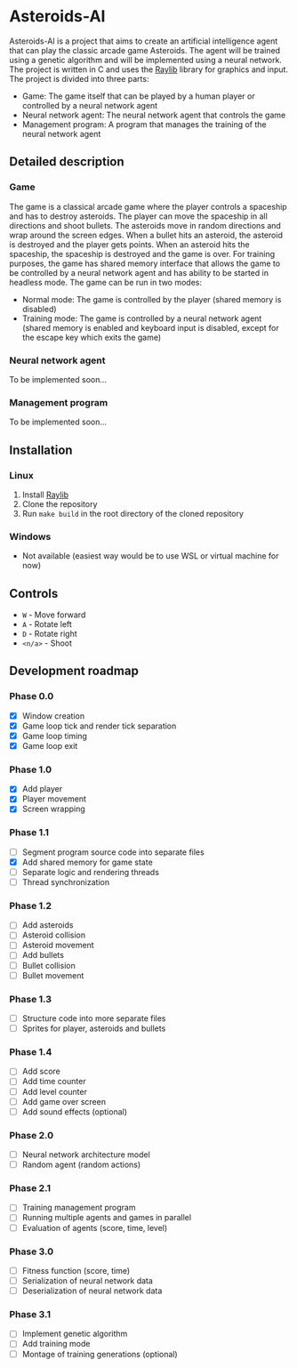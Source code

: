 # Asteroids-AI
Asteroids-AI is a project that aims to create an artificial intelligence agent that can play the classic arcade game Asteroids. The agent will be trained using a genetic algorithm and will be implemented using a neural network. The project is written in C and uses the [Raylib]() library for graphics and input. The project is divided into three parts:
- Game: The game itself that can be played by a human player or controlled by a neural network agent
- Neural network agent: The neural network agent that controls the game
- Management program: A program that manages the training of the neural network agent

## Detailed description
### Game
The game is a classical arcade game where the player controls a spaceship and has to destroy asteroids. The player can move the spaceship in all directions and shoot bullets. The asteroids move in random directions and wrap around the screen edges. When a bullet hits an asteroid, the asteroid is destroyed and the player gets points. When an asteroid hits the spaceship, the spaceship is destroyed and the game is over. For training purposes, the game has shared memory interface that allows the game to be controlled by a neural network agent and has ability to be started in headless mode. The game can be run in two modes:
- Normal mode: The game is controlled by the player (shared memory is disabled)
- Training mode: The game is controlled by a neural network agent (shared memory is enabled and keyboard input is disabled, except for the escape key which exits the game)

### Neural network agent
To be implemented soon...

### Management program
To be implemented soon...

## Installation
### Linux
1. Install [Raylib](https://github.com/raysan5/raylib)
2. Clone the repository
3. Run `make build` in the root directory of the cloned repository

### Windows
- Not available (easiest way would be to use WSL or virtual machine for now)

## Controls
- `W` - Move forward
- `A` - Rotate left
- `D` - Rotate right
- `<n/a>` - Shoot

## Development roadmap
### Phase 0.0
- [x] Window creation
- [x] Game loop tick and render tick separation
- [x] Game loop timing
- [x] Game loop exit

### Phase 1.0
- [x] Add player
- [x] Player movement
- [x] Screen wrapping

### Phase 1.1
- [ ] Segment program source code into separate files
- [x] Add shared memory for game state
- [ ] Separate logic and rendering threads
- [ ] Thread synchronization

### Phase 1.2
- [ ] Add asteroids
- [ ] Asteroid collision
- [ ] Asteroid movement
- [ ] Add bullets
- [ ] Bullet collision
- [ ] Bullet movement

### Phase 1.3
- [ ] Structure code into more separate files
- [ ] Sprites for player, asteroids and bullets

### Phase 1.4
- [ ] Add score
- [ ] Add time counter
- [ ] Add level counter
- [ ] Add game over screen
- [ ] Add sound effects (optional)

### Phase 2.0
- [ ] Neural network architecture model
- [ ] Random agent (random actions)

### Phase 2.1
- [ ] Training management program
- [ ] Running multiple agents and games in parallel
- [ ] Evaluation of agents (score, time, level)

### Phase 3.0
- [ ] Fitness function (score, time)
- [ ] Serialization of neural network data
- [ ] Deserialization of neural network data

### Phase 3.1
- [ ] Implement genetic algorithm
- [ ] Add training mode
- [ ] Montage of training generations (optional)